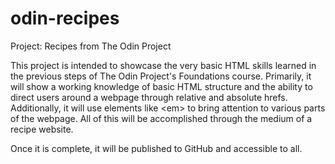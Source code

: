 # odin-recipes
Project: Recipes from The Odin Project

This project is intended to showcase the very basic HTML skills learned in the previous 
steps of The Odin Project's Foundations course. Primarily, it will show a working knowledge of
basic HTML structure and the ability to direct users around a webpage through relative and absolute hrefs. Additionally, it will use elements like &lt;em&gt; to bring attention to various parts of the webpage. All of this will be accomplished through the medium of a recipe website.

Once it is complete, it will be published to GitHub and accessible to all.